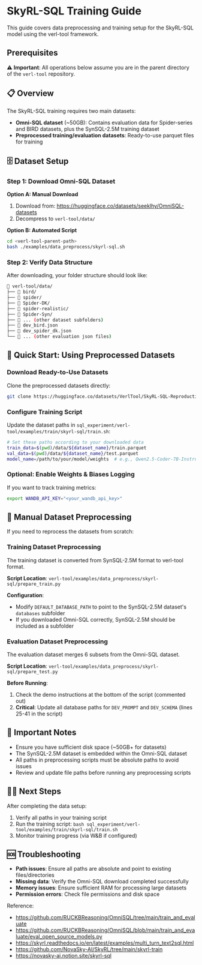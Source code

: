 # SkyRL-SQL Training Guide

This guide covers data preprocessing and training setup for the SkyRL-SQL model using the verl-tool framework.

## Prerequisites

⚠️ **Important**: All operations below assume you are in the parent directory of the `verl-tool` repository.

## 📋 Overview

The SkyRL-SQL training requires two main datasets:
- **Omni-SQL dataset** (~50GB): Contains evaluation data for Spider-series and BIRD datasets, plus the SynSQL-2.5M training dataset
- **Preprocessed training/evaluation datasets**: Ready-to-use parquet files for training

## 🗄️ Dataset Setup

### Step 1: Download Omni-SQL Dataset

**Option A: Manual Download**
1. Download from: https://huggingface.co/datasets/seeklhy/OmniSQL-datasets
2. Decompress to `verl-tool/data/`

**Option B: Automated Script**
```bash
cd <verl-tool-parent-path>
bash ./examples/data_preprocess/skyrl-sql.sh
```

### Step 2: Verify Data Structure

After downloading, your folder structure should look like:

```bash
📁 verl-tool/data/
├── 📁 bird/
├── 📁 spider/
├── 📁 Spider-DK/
├── 📁 spider-realistic/
├── 📁 Spider-Syn/
├── 📁 ... (other dataset subfolders)
├── 📄 dev_bird.json
├── 📄 dev_spider_dk.json
└── 📄 ... (other evaluation json files)
```

## 🚀 Quick Start: Using Preprocessed Datasets

### Download Ready-to-Use Datasets

Clone the preprocessed datasets directly:

```bash
git clone https://huggingface.co/datasets/VerlTool/SkyRL-SQL-Reproduction/tree/main/data
```

### Configure Training Script

Update the dataset paths in `sql_experiment/verl-tool/examples/train/skyrl-sql/train.sh`:

```bash
# Set these paths according to your downloaded data
train_data=$(pwd)/data/${dataset_name}/train.parquet
val_data=$(pwd)/data/${dataset_name}/test.parquet
model_name=/path/to/your/model/weights  # e.g., Qwen2.5-Coder-7B-Instruct
```

### Optional: Enable Weights & Biases Logging

If you want to track training metrics:

```bash
export WANDB_API_KEY="<your_wandb_api_key>"
```

## 🔧 Manual Dataset Preprocessing

If you need to reprocess the datasets from scratch:

### Training Dataset Preprocessing

The training dataset is converted from SynSQL-2.5M format to verl-tool format.

**Script Location**: `verl-tool/examples/data_preprocess/skyrl-sql/prepare_train.py`

**Configuration**:
- Modify `DEFAULT_DATABASE_PATH` to point to the SynSQL-2.5M dataset's `databases` subfolder
- If you downloaded Omni-SQL correctly, SynSQL-2.5M should be included as a subfolder

### Evaluation Dataset Preprocessing

The evaluation dataset merges 6 subsets from the Omni-SQL dataset.

**Script Location**: `verl-tool/examples/data_preprocess/skyrl-sql/prepare_test.py`

**Before Running**:
1. Check the demo instructions at the bottom of the script (commented out)
2. **Critical**: Update all database paths for `DEV_PROMPT` and `DEV_SCHEMA` (lines 25-41 in the script)

## 📝 Important Notes

- Ensure you have sufficient disk space (~50GB+ for datasets)
- The SynSQL-2.5M dataset is embedded within the Omni-SQL dataset
- All paths in preprocessing scripts must be absolute paths to avoid issues
- Review and update file paths before running any preprocessing scripts

## 🏃‍♂️ Next Steps

After completing the data setup:
1. Verify all paths in your training script
2. Run the training script: `bash sql_experiment/verl-tool/examples/train/skyrl-sql/train.sh`
3. Monitor training progress (via W&B if configured)

## 🆘 Troubleshooting

- **Path issues**: Ensure all paths are absolute and point to existing files/directories
- **Missing data**: Verify the Omni-SQL download completed successfully
- **Memory issues**: Ensure sufficient RAM for processing large datasets
- **Permission errors**: Check file permissions and disk space 

Reference:

- https://github.com/RUCKBReasoning/OmniSQL/tree/main/train_and_evaluate
- https://github.com/RUCKBReasoning/OmniSQL/blob/main/train_and_evaluate/eval_open_source_models.py
- https://skyrl.readthedocs.io/en/latest/examples/multi_turn_text2sql.html
- https://github.com/NovaSky-AI/SkyRL/tree/main/skyrl-train
- https://novasky-ai.notion.site/skyrl-sql